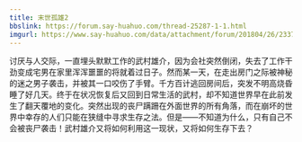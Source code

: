 ```yaml
---
title: 末世孤雄2
bbslink: https://forum.say-huahuo.com/thread-25287-1-1.html
imgurl: https://www.say-huahuo.com/data/attachment/forum/201804/26/233733i211ssq48z71tqfe.jpg
---
```


讨厌与人交际，一直埋头默默工作的武村雄介，因为会社突然倒闭，失去了工作干劲变成宅男在家里浑浑噩噩的将就着过日子。然而某一天，在走出房门之际被神秘的迷之男子袭击，并被其一口咬伤了手臂。千方百计逃回房间后，突发不明高烧昏睡了好几天。终于在状况恢复后又回到日常生活的武村，却不知道世界早在此前发生了翻天覆地的变化。突然出现的丧尸蹒跚在外面世界的所有角落，而在崩坏的世界中幸存的人们只能在狭缝中寻求生存之法。但是——不知道为什么，只有自己不会被丧尸袭击！武村雄介又将如何利用这一现状，又将如何生存下去？<!--more-->
